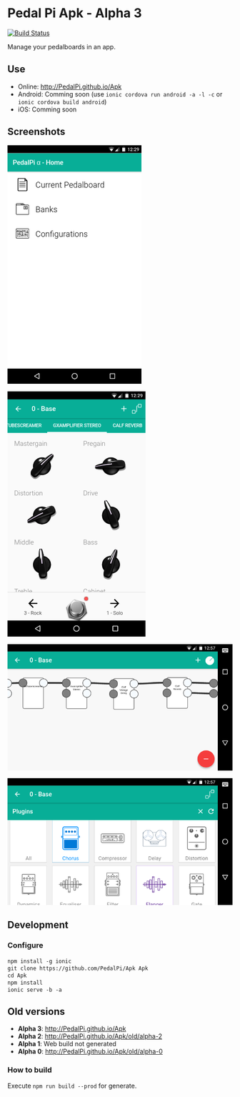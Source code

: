 # Pedal Pi Apk - Alpha 3

[![Build Status](https://travis-ci.org/PedalPi/Apk.svg?branch=master)](https://travis-ci.org/PedalPi/Apk)

Manage your pedalboards in an app.

## Use

* Online: http://PedalPi.github.io/Apk
* Android: Comming soon (use `ionic cordova run android -a -l -c` or `ionic cordova build android`)
* iOS: Comming soon

## Screenshots

![Home page with current pedalboard, banks and configurations options](docs/images/home.png)

![Effect GxAmplifier Stereo focused. Your parameters are listed](docs/images/effect-parameters.png)

![Pedalboard connections page](docs/images/connections.png)

![Plugins categories](docs/images/plugins-categories.png)

## Development

### Configure

```
npm install -g ionic
git clone https://github.com/PedalPi/Apk Apk
cd Apk
npm install
ionic serve -b -a
```

## Old versions

* **Alpha 3**: http://PedalPi.github.io/Apk
* **Alpha 2**: http://PedalPi.github.io/Apk/old/alpha-2
* **Alpha 1**: Web build not generated
* **Alpha 0**: http://PedalPi.github.io/Apk/old/alpha-0

### How to build

Execute `npm run build --prod` for generate.

